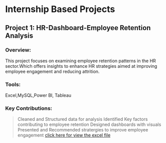 # Internship Based Projects
## Project 1: HR-Dashboard-Employee Retention Analysis 
### Overview:
This project  focuses on examining employee retention patterns in the HR sector.Which offers insights to enhance HR strategies aimed at improving employee engagement and reducing attrition. 
### Tools:
Excel,MySQL,Power BI, Tableau
### Key Contributions:
> Cleaned and Structured data for analysis
> Identified Key factors contributing to employee retention
> Designed dashboards with visuals 
> Presented and Recommended stratergies to improve employee engagement
[click here for view the excel file](https://docs.google.com/spreadsheets/d/1dqQQPoTkpn7AE0p3OdNYwGR2I3nfRjf-/edit?usp=sharing&ouid=115036276240057545312&rtpof=true&sd=true)
